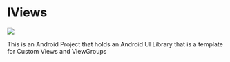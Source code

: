 # IViews

[![](https://jitpack.io/v/Petersburg2020/IViews.svg)](https://jitpack.io/#Petersburg2020/IViews)

This is an Android Project that holds an Android UI Library that is a template for Custom Views and ViewGroups
